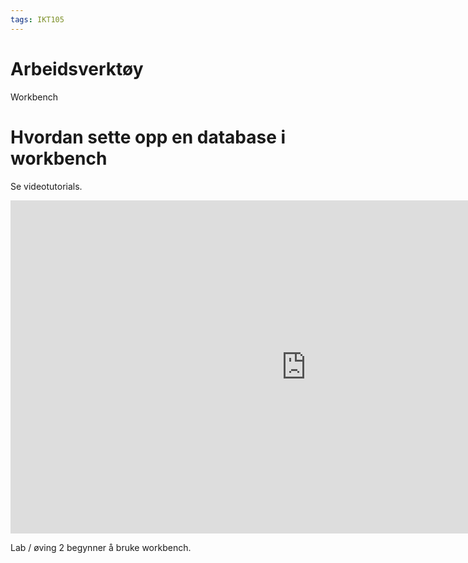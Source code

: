 ```yaml
---
tags: IKT105
---
```



# Arbeidsverktøy

Workbench

# Hvordan sette opp en database i workbench

Se videotutorials.

<iframe width="946" height="533" src="https://www.youtube.com/embed/wALCw0F8e9M" title="How to create new Database and Table in MySQL WorkBench" frameborder="0" allow="accelerometer; autoplay; clipboard-write; encrypted-media; gyroscope; picture-in-picture; web-share" allowfullscreen></iframe>

Lab / øving 2 begynner å bruke workbench. 

